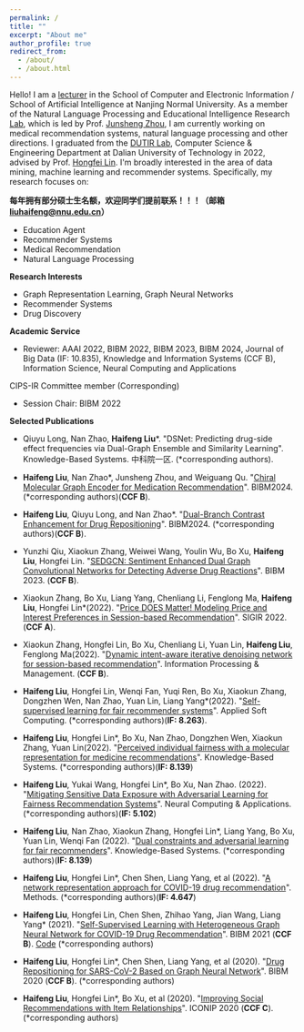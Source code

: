```yaml
---
permalink: /
title: ""
excerpt: "About me"
author_profile: true
redirect_from: 
  - /about/
  - /about.html
---
```

Hello! I am a [lecturer](http://ceai.njnu.edu.cn/user/?ID=2023052310423255) in the School of Computer and Electronic Information / School of Artificial Intelligence at Nanjing Normal University. As a member of the Natural Language Processing and Educational Intelligence Research [Lab](http://ceai.njnu.edu.cn/Item/Show.asp?m=1&d=18605), which is led by Prof. [Junsheng Zhou](http://ceai.njnu.edu.cn/user/?ID=05287), I am currently working on medical recommendation systems, natural language processing and other directions.
I graduated from the [DUTIR Lab](https://ir.dlut.edu.cn/), Computer Science & Engineering Department at Dalian University of Technology in 2022, advised by Prof. [Hongfei Lin](http://faculty.dlut.edu.cn/linhongfei/zh_CN/index.htm). 
I'm broadly interested in the area of data mining, machine learning and recommender systems. Specifically, my research focuses on:

<b>每年拥有部分硕士生名额，欢迎同学们提前联系！！！（邮箱 liuhaifeng@nnu.edu.cn）</b>



* Education Agent
* Recommender Systems
* Medical Recommendation
* Natural Language Processing

<!--<span style="color:red">What's New</span>-->




<b>Research Interests</b>
<!--======-->
* Graph Representation Learning, Graph Neural Networks
* Recommender Systems
* Drug Discovery

<b>Academic Service</b>
<!--======-->
* Reviewer:
AAAI 2022, BIBM 2022, BIBM 2023, BIBM 2024,
Journal of Big Data (IF: 10.835),
Knowledge and Information Systems (CCF B),
Information Science,
Neural Computing and Applications

CIPS-IR Committee member (Corresponding)
<!--======-->
* Session Chair:
BIBM 2022

<!--Recent Papers-->
<!--======-->
<!--* <span style="color:red">New!!</span> Chence Shi, Shitong Luo, Minkai Xu, Jian Tang. "[Learning Gradient Fields for Molecular Conformation Generation]()", to appear at ICML'21.-->  

<!--* <span style="color:red">New!!</span> Minkai Xu, Wujie Wang, Shitong Luo, Chence Shi, Yoshua Bengio, Rafael Gomez-Bombarelli, Jian Tang. "[An End-to-End Framework for Molecular Conformation Generation via Bilevel Programming]()", to appear at ICML'21.-->  


<b>Selected Publications</b>
<!--======-->

* Qiuyu Long, Nan Zhao, <b>Haifeng Liu</b>\*. "DSNet: Predicting drug-side effect frequencies via Dual-Graph Ensemble and Similarity Learning". Knowledge-Based Systems. 中科院一区. (*corresponding authors)<span style="color:red"></span>.

* <b>Haifeng Liu</b>, Nan Zhao\*, Junsheng Zhou, and Weiguang Qu. "[Chiral Molecular Graph Encoder for Medication Recommendation]([https://scholar.google.com.hk/citations?hl=zh-CN&pli=1&user=d1oKYJkAAAAJ](https://ieeexplore.ieee.org/document/10822474))". BIBM2024. (*corresponding authors)<span style="color:red"></span>(<b>CCF B</b>).
* <b>Haifeng Liu</b>, Qiuyu Long, and Nan Zhao\*. "[Dual-Branch Contrast Enhancement for Drug Repositioning]([https://scholar.google.com.hk/citations?hl=zh-CN&pli=1&user=d1oKYJkAAAAJ](https://ieeexplore.ieee.org/document/10822290))". BIBM2024. (*corresponding authors)<span style="color:red"></span>(<b>CCF B</b>).
* Yunzhi Qiu, Xiaokun Zhang, Weiwei Wang, Youlin Wu, Bo Xu, <b>Haifeng Liu</b>, Hongfei Lin. "[SEDGCN: Sentiment Enhanced Dual Graph Convolutional Networks for Detecting Adverse Drug Reactions](https://ieeexplore.ieee.org/abstract/document/10385261)". BIBM 2023. <span style="color:red"></span>(<b>CCF B</b>).
* Xiaokun Zhang, Bo Xu, Liang Yang, Chenliang Li, Fenglong Ma, <b>Haifeng Liu</b>, Hongfei Lin\*(2022). "[Price DOES Matter! Modeling Price and Interest Preferences in Session-based Recommendation](https://arxiv.org/abs/2205.04181)". SIGIR 2022. <span style="color:red"></span>(<b>CCF A</b>).
* Xiaokun Zhang, Hongfei Lin, Bo Xu, Chenliang Li, Yuan Lin, <b>Haifeng Liu</b>, Fenglong Ma(2022). "[Dynamic intent-aware iterative denoising network for session-based recommendation](https://www.sciencedirect.com/science/article/pii/S0306457322000590)". Information Processing & Management. <span style="color:red"></span>(<b>CCF B</b>).
* <b>Haifeng Liu</b>, Hongfei Lin, Wenqi Fan, Yuqi Ren, Bo Xu, Xiaokun Zhang, Dongzhen Wen, Nan Zhao, Yuan Lin, Liang Yang\*(2022). "[Self-supervised learning for fair recommender systems](https://www.sciencedirect.com/science/article/abs/pii/S1568494622003957)". Applied Soft Computing. (*corresponding authors)<span style="color:red"></span>(<b>IF: 8.263</b>).
* <b>Haifeng Liu</b>, Hongfei Lin\*, Bo Xu, Nan Zhao, Dongzhen Wen, Xiaokun Zhang, Yuan Lin(2022). "[Perceived individual fairness with a molecular representation for medicine recommendations](https://www.sciencedirect.com/science/article/pii/S0950705122003550)". Knowledge-Based Systems. (*corresponding authors)(<b>IF: 8.139</b>)
* <b>Haifeng Liu</b>, Yukai Wang, Hongfei Lin\*, Bo Xu, Nan Zhao. (2022). "[Mitigating Sensitive Data Exposure with Adversarial Learning for Fairness Recommendation Systems](https://link.springer.com/article/10.1007/s00521-022-07373-4)". Neural Computing & Applications. (*corresponding authors)(<b>IF: 5.102</b>)
* <b>Haifeng Liu</b>, Nan Zhao, Xiaokun Zhang, Hongfei Lin\*, Liang Yang, Bo Xu, Yuan Lin, Wenqi Fan (2022). "[Dual constraints and adversarial learning for fair recommenders](https://www.sciencedirect.com/science/article/pii/S0950705121011424)". Knowledge-Based Systems. (*corresponding authors)(<b>IF: 8.139</b>)
* <b>Haifeng Liu</b>, Hongfei Lin\*, Chen Shen, Liang Yang, et al (2022). "[A network representation approach for COVID-19 drug recommendation](https://www.sciencedirect.com/science/article/pii/S1046202321002231)". Methods. (*corresponding authors)(<b>IF: 4.647</b>)
* <b>Haifeng Liu</b>, Hongfei Lin, Chen Shen, Zhihao Yang, Jian Wang, Liang Yang\*  (2021). "[Self-Supervised Learning with Heterogeneous Graph Neural Network for COVID-19 Drug Recommendation](https://ieeexplore.ieee.org/abstract/document/9669340)". BIBM 2021 (<b>CCF B</b>). [Code](https://github.com/liuhaifeng0212/Drug2Cov) (*corresponding authors)
* <b>Haifeng Liu</b>, Hongfei Lin\*, Chen Shen, Liang Yang, et al (2020). "[Drug Repositioning for SARS-CoV-2 Based on Graph Neural Network](https://ieeexplore.ieee.org/abstract/document/9313236)". BIBM 2020 (<b>CCF B</b>). (*corresponding authors)
* <b>Haifeng Liu</b>, Hongfei Lin\*, Bo Xu, et al (2020). "[Improving Social Recommendations with Item Relationships](https://link.springer.com/chapter/10.1007/978-3-030-63820-7_87)". ICONIP 2020 (<b>CCF C</b>). (*corresponding authors)


<!--* Jian Tang, Meng Qu, and Qiaozhu Mei. [PTE: Predictive Text Embedding through Large-scale Heterogeneous Text Networks](https://arxiv.org/abs/1508.00200). KDD'15. \[[code](https://github.com/mnqu/PTE)\]-->

<!--* Jian Tang, Meng Qu, Mingzhe Wang, Ming Zhang, Jun Yan and Qiaozhu Mei. [LINE: Large-scale Information Network Embedding](https://arxiv.org/abs/1503.03578). WWW'15. \[[code](https://github.com/tangjianpku/LINE)\] <span style="color:red">(Most cited paper in WWW'15)</span>-->

<!--* Jian Tang, Zhaoshi Meng, XuanLong Nguyen, Qiaozhu Mei and Ming Zhang. [Understanding the limiting factors of topic modeling via posterior contraction analysis](http://proceedings.mlr.press/v32/tang14.pdf). In proceedings of the 31st International Conference on Machine Learning (ICML), Beijing, June 2014. <span style="color:red">(Best paper award, 1/1500)</span>-->
